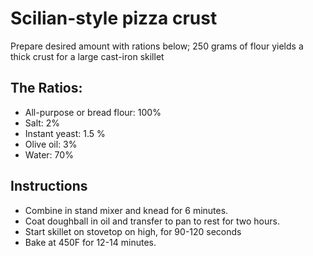 # Scilian-style pizza crust

Prepare desired amount with rations below; 250 grams of flour yields a thick crust for a large cast-iron skillet

## The Ratios:

  * All-purpose or bread flour: 100%
  * Salt: 2%
  * Instant yeast: 1.5 %
  * Olive oil: 3%
  * Water: 70%

## Instructions
  * Combine in stand mixer and knead for 6 minutes.
  * Coat doughball in oil and transfer to pan to rest for two hours.
  * Start skillet on stovetop on high, for 90-120 seconds
  * Bake at 450F for 12-14 minutes.
